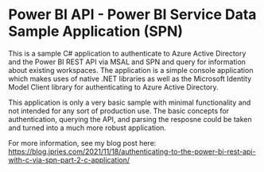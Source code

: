 # Power BI API - Power BI Service Data Sample Application (SPN)
This is a sample C# application to authenticate to Azure Active Directory and the Power BI REST API via MSAL and SPN and query for information about existing workspaces.  The application is a simple console application which makes uses of native .NET libraries as well as the Microsoft Identity Model Client library for authenticating to Azure Active Directory.

This application is only a very basic sample with minimal functionality and not intended for any sort of production use.  The basic concepts for authentication, querying the API, and parsing the resposne could be taken and turned into a much more robust application.

For more information, see my blog post here:  https://blog.jpries.com/2021/11/18/authenticating-to-the-power-bi-rest-api-with-c-via-spn-part-2-c-application/
